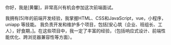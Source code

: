 你好，我是[黄馨]，非常高兴有机会参加这次前端面试。

我拥有[5]年的前端开发经验，我掌握HTML、CSS和JavaScript，vue，小程序，uniapp  等技能。
我负责开发和维护多个项目，包括[安心筑（企业、班组长、工人），好食期，]。在这些项目中，我一定了丰富的经验，（包括响应式设计、前端性能优化、跨浏览器兼容性等方面）。



